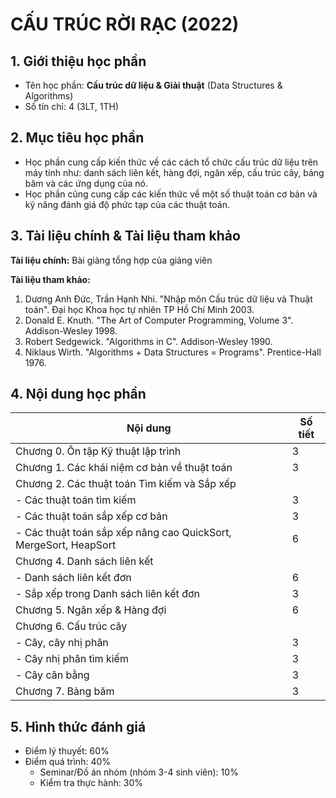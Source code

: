 # CẤU TRÚC RỜI RẠC (2022)


## 1. Giới thiệu học phần

* Tên học phần: **Cấu trúc dữ liệu & Giải thuật** (Data Structures & Algorithms)
* Số tín chỉ: 4 (3LT, 1TH)

## 2. Mục tiêu học phần

* Học phần cung cấp kiến thức về các cách tổ chức cấu trúc dữ liệu trên máy tính như: danh sách liên kết, hàng đợi, ngăn xếp, cấu trúc cây, bảng băm và các ứng dụng của nó.
* Học phần cũng cung cấp các kiến thức về một số thuật toán cơ bản và kỹ năng đánh giá độ phức tạp của các thuật toán.

## 3. Tài liệu chính & Tài liệu tham khảo

**Tài liệu chính:** Bài giảng tổng hợp của giảng viên

**Tài liệu tham khảo:**

1. Dương Anh Đức, Trần Hạnh Nhi. "Nhập môn Cấu trúc dữ liệu và Thuật toán". Đại học Khoa học tự nhiên TP Hồ Chí Minh 2003.
2. Donald E. Knuth. "The Art of Computer Programming, Volume 3". Addison-Wesley 1998.
3. Robert Sedgewick. "Algorithms in C". Addison-Wesley 1990.
4. Niklaus Wirth. "Algorithms + Data Structures = Programs". Prentice-Hall 1976.

## 4. Nội dung học phần

| Nội dung                                                         	| Số tiết 	|
|------------------------------------------------------------------	|---------	|
| Chương 0. Ôn tập Kỹ thuật lập trình                              	| 3       	|
| Chương 1. Các khái niệm cơ bản về thuật toán                     	| 3       	|
| Chương 2. Các thuật toán Tìm kiếm và Sắp xếp                     	|         	|
| - Các thuật toán tìm kiếm                                        	| 3       	|
| - Các thuật toán sắp xếp cơ bản                                  	| 3       	|
| - Các thuật toán sắp xếp nâng cao QuickSort, MergeSort, HeapSort 	| 6       	|
| Chương 4. Danh sách liên kết                                     	|         	|
| - Danh sách liên kết đơn                                         	| 6       	|
| - Sắp xếp trong Danh sách liên kết đơn                           	| 3       	|
| Chương 5. Ngăn xếp & Hàng đợi                                    	| 6       	|
| Chương 6. Cấu trúc cây                                           	|         	|
| - Cây, cây nhị phân                                              	| 3       	|
| - Cây nhị phân tìm kiếm                                          	| 3       	|
| - Cây cân bằng                                                   	| 3       	|
| Chương 7. Bảng băm                                               	| 3       	|

## 5. Hình thức đánh giá

* Điểm lý thuyết: 60% 
* Điểm quá trình: 40%
  * Seminar/Đồ án nhóm (nhóm 3-4 sinh viên): 10%
  * Kiểm tra thực hành: 30%

